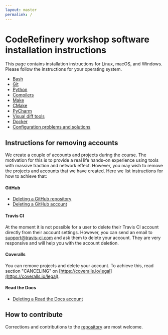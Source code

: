 ```yaml
---
layout: master
permalink: /
---
```


# CodeRefinery workshop software installation instructions

This page contains installation instructions for Linux, macOS, and Windows.
Please follow the instructions for your operating system.

- [Bash](/installation/bash/)
- [Git](/installation/git/)
- [Python](/installation/python/)
- [Compilers](/installation/compilers/)
- [Make](/installation/make/)
- [CMake](/installation/cmake/)
- [PyCharm](/installation/pycharm/)
- [Visual diff tools](/installation/difftools/)
- [Docker](/installation/docker/)
- [Configuration problems and solutions](/installation/troubleshooting/)

## Instructions for removing accounts

We create a couple of accounts and projects during the course. The motivation
for this is to provide a real life hands-on experience using tools with massive
traction and network effect.  However, you may wish to remove the projects and
accounts that we have created.  Here we list instructions for how to achieve
that:


#### GitHub

- [Deleting a GitHub repository](https://help.github.com/articles/deleting-a-repository/)
- [Deleting a GitHub account](https://help.github.com/articles/deleting-your-user-account/)


#### Travis CI

At the moment it is not possible for a user to delete their Travis CI account directly from their account settings.
However, you can send an email to support@travis-ci.com and ask them to delete your account. They are very responsive and
will help you with the account deletion.


#### Coveralls

You can remove projects and delete your account. To achieve this,
read section "CANCELING" on [https://coveralls.io/legal](https://coveralls.io/legal).


#### Read the Docs

- [Deleting a Read the Docs account](https://readthedocs.org/accounts/delete/)


## How to contribute

Corrections and contributions to the
[repository](https://github.com/coderefinery/installation) are most welcome.
